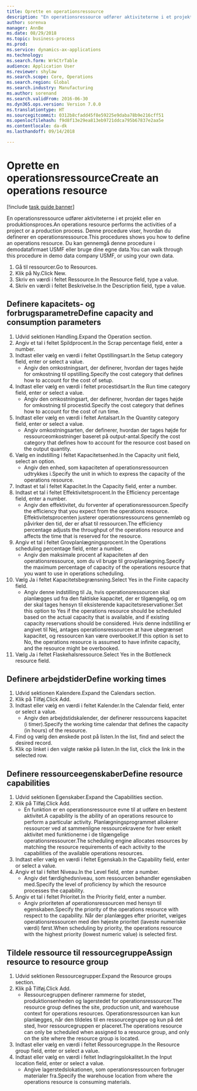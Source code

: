 ```yaml
--- 
title: Oprette en operationsressource
description: "En operationsressource udfører aktiviteterne i et projekt eller en produktionsproces."
author: sorenva
manager: AnnBe
ms.date: 08/29/2018
ms.topic: business-process
ms.prod: 
ms.service: dynamics-ax-applications
ms.technology: 
ms.search.form: WrkCtrTable
audience: Application User
ms.reviewer: shylaw
ms.search.scope: Core, Operations
ms.search.region: Global
ms.search.industry: Manufacturing
ms.author: sorenand
ms.search.validFrom: 2016-06-30
ms.dyn365.ops.version: Version 7.0.0
ms.translationtype: HT
ms.sourcegitcommit: 0312b8cfadd45f8e59225e9daba78b9e216cff51
ms.openlocfilehash: f9d8f13e29ea813eb9721ddca795b67837e2aa5e
ms.contentlocale: da-dk
ms.lasthandoff: 09/14/2018

---
```

# <a name="create-an-operations-resource"></a><span data-ttu-id="969b5-103">Oprette en operationsressource</span><span class="sxs-lookup"><span data-stu-id="969b5-103">Create an operations resource</span></span>

[!include [task guide banner](../../includes/task-guide-banner.md)]

<span data-ttu-id="969b5-104">En operationsressource udfører aktiviteterne i et projekt eller en produktionsproces.</span><span class="sxs-lookup"><span data-stu-id="969b5-104">An operations resource performs the activities of a project or a production process.</span></span> <span data-ttu-id="969b5-105">Denne procedure viser, hvordan du definerer en operationsressource.</span><span class="sxs-lookup"><span data-stu-id="969b5-105">This procedures shows you how to define an operations resource.</span></span> <span data-ttu-id="969b5-106">Du kan gennemgå denne procedure i demodatafirmaet USMF eller bruge dine egne data.</span><span class="sxs-lookup"><span data-stu-id="969b5-106">You can walk through this procedure in demo data company USMF, or using your own data.</span></span>

1. <span data-ttu-id="969b5-107">Gå til ressourcer.</span><span class="sxs-lookup"><span data-stu-id="969b5-107">Go to Resources.</span></span>
2. <span data-ttu-id="969b5-108">Klik på Ny.</span><span class="sxs-lookup"><span data-stu-id="969b5-108">Click New.</span></span>
3. <span data-ttu-id="969b5-109">Skriv en værdi i feltet Ressource.</span><span class="sxs-lookup"><span data-stu-id="969b5-109">In the Resource field, type a value.</span></span>
4. <span data-ttu-id="969b5-110">Skriv en værdi i feltet Beskrivelse.</span><span class="sxs-lookup"><span data-stu-id="969b5-110">In the Description field, type a value.</span></span>

## <a name="define-capacity-and-consumption-parameters"></a><span data-ttu-id="969b5-111">Definere kapacitets- og forbrugsparametre</span><span class="sxs-lookup"><span data-stu-id="969b5-111">Define capacity and consumption parameters</span></span>
1. <span data-ttu-id="969b5-112">Udvid sektionen Handling.</span><span class="sxs-lookup"><span data-stu-id="969b5-112">Expand the Operation section.</span></span>
2. <span data-ttu-id="969b5-113">Angiv et tal i feltet Spildprocent.</span><span class="sxs-lookup"><span data-stu-id="969b5-113">In the Scrap percentage field, enter a number.</span></span>
3. <span data-ttu-id="969b5-114">Indtast eller vælg en værdi i feltet Opstillingsart.</span><span class="sxs-lookup"><span data-stu-id="969b5-114">In the Setup category field, enter or select a value.</span></span>
    * <span data-ttu-id="969b5-115">Angiv den omkostningsart, der definerer, hvordan der tages højde for omkostning til opstilling.</span><span class="sxs-lookup"><span data-stu-id="969b5-115">Specify the cost category that defines how to account for the cost of setup.</span></span>  
4. <span data-ttu-id="969b5-116">Indtast eller vælg en værdi i feltet procestidsart.</span><span class="sxs-lookup"><span data-stu-id="969b5-116">In the Run time category field, enter or select a value.</span></span>
    * <span data-ttu-id="969b5-117">Angiv den omkostningsart, der definerer, hvordan der tages højde for omkostning til procestid.</span><span class="sxs-lookup"><span data-stu-id="969b5-117">Specify the cost category that defines how to account for the cost of run time.</span></span>  
5. <span data-ttu-id="969b5-118">Indtast eller vælg en værdi i feltet Antalsart.</span><span class="sxs-lookup"><span data-stu-id="969b5-118">In the Quantity category field, enter or select a value.</span></span>
    * <span data-ttu-id="969b5-119">Angiv omkostningsarten, der definerer, hvordan der tages højde for ressourceomkostninger baseret på output-antal.</span><span class="sxs-lookup"><span data-stu-id="969b5-119">Specify the cost category that defines how to account for the resource cost based on the output quantity.</span></span>  
6. <span data-ttu-id="969b5-120">Vælg en indstilling i feltet Kapacitetsenhed.</span><span class="sxs-lookup"><span data-stu-id="969b5-120">In the Capacity unit field, select an option.</span></span>
    * <span data-ttu-id="969b5-121">Angiv den enhed, som kapaciteten af operationsressourcen udtrykkes i.</span><span class="sxs-lookup"><span data-stu-id="969b5-121">Specify the unit in which to express the capacity of the operations resource.</span></span>  
7. <span data-ttu-id="969b5-122">Indtast et tal i feltet Kapacitet.</span><span class="sxs-lookup"><span data-stu-id="969b5-122">In the Capacity field, enter a number.</span></span>
8. <span data-ttu-id="969b5-123">Indtast et tal i feltet Effektivitetsprocent.</span><span class="sxs-lookup"><span data-stu-id="969b5-123">In the Efficiency percentage field, enter a number.</span></span>
    * <span data-ttu-id="969b5-124">Angiv den effektivitet, du forventer af operationsressourcen.</span><span class="sxs-lookup"><span data-stu-id="969b5-124">Specify the efficiency that you expect from the operations resource.</span></span> <span data-ttu-id="969b5-125">Effektivitetsprocenten justerer operationsressourcens gennemløb og påvirker den tid, der er afsat til ressourcen.</span><span class="sxs-lookup"><span data-stu-id="969b5-125">The efficiency percentage adjusts the throughput of the operations resource and affects the time that is reserved for the resource.</span></span>  
9. <span data-ttu-id="969b5-126">Angiv et tal i feltet Grovplanlægningsprocent.</span><span class="sxs-lookup"><span data-stu-id="969b5-126">In the Operations scheduling percentage field, enter a number.</span></span>
    * <span data-ttu-id="969b5-127">Angiv den maksimale procent af kapaciteten af den operationsressource, som du vil bruge til grovplanlægning.</span><span class="sxs-lookup"><span data-stu-id="969b5-127">Specify the maximum percentage of capacity of the operations resource that you want to use in operations scheduling.</span></span>  
10. <span data-ttu-id="969b5-128">Vælg Ja i feltet Kapacitetsbegrænsning.</span><span class="sxs-lookup"><span data-stu-id="969b5-128">Select Yes in the Finite capacity field.</span></span>
    * <span data-ttu-id="969b5-129">Angiv denne indstilling til Ja, hvis operationsressourcen skal planlægges ud fra den faktiske kapacitet, der er tilgængelig, og om der skal tages hensyn til eksisterende kapacitetsreservationer.</span><span class="sxs-lookup"><span data-stu-id="969b5-129">Set this option to Yes if the operations resource should be scheduled based on the actual capacity that is available, and if existing capacity reservations should be considered.</span></span> <span data-ttu-id="969b5-130">Hvis denne indstilling er angivet til Nej, antages operationsressourcen at have ubegrænset kapacitet, og ressourcen kan være overbooket.</span><span class="sxs-lookup"><span data-stu-id="969b5-130">If this option is set to No, the operations resource is assumed to have infinite capacity, and the resource might be overbooked.</span></span>  
11. <span data-ttu-id="969b5-131">Vælg Ja i feltet Flaskehalsressource.</span><span class="sxs-lookup"><span data-stu-id="969b5-131">Select Yes in the Bottleneck resource field.</span></span>

## <a name="define-working-times"></a><span data-ttu-id="969b5-132">Definere arbejdstider</span><span class="sxs-lookup"><span data-stu-id="969b5-132">Define working times</span></span>
1. <span data-ttu-id="969b5-133">Udvid sektionen Kalendere.</span><span class="sxs-lookup"><span data-stu-id="969b5-133">Expand the Calendars section.</span></span>
2. <span data-ttu-id="969b5-134">Klik på Tilføj.</span><span class="sxs-lookup"><span data-stu-id="969b5-134">Click Add.</span></span>
3. <span data-ttu-id="969b5-135">Indtast eller vælg en værdi i feltet Kalender.</span><span class="sxs-lookup"><span data-stu-id="969b5-135">In the Calendar field, enter or select a value.</span></span>
    * <span data-ttu-id="969b5-136">Angiv den arbejdstidskalender, der definerer ressourcens kapacitet (i timer).</span><span class="sxs-lookup"><span data-stu-id="969b5-136">Specify the working time calendar that defines the capacity (in hours) of the resource.</span></span>  
4. <span data-ttu-id="969b5-137">Find og vælg den ønskede post på listen.</span><span class="sxs-lookup"><span data-stu-id="969b5-137">In the list, find and select the desired record.</span></span>
5. <span data-ttu-id="969b5-138">Klik op linket i den valgte række på listen.</span><span class="sxs-lookup"><span data-stu-id="969b5-138">In the list, click the link in the selected row.</span></span>

## <a name="define-resource-capabilities"></a><span data-ttu-id="969b5-139">Definere ressourceegenskaber</span><span class="sxs-lookup"><span data-stu-id="969b5-139">Define resource capabilities</span></span>
1. <span data-ttu-id="969b5-140">Udvid sektionen Egenskaber.</span><span class="sxs-lookup"><span data-stu-id="969b5-140">Expand the Capabilities section.</span></span>
2. <span data-ttu-id="969b5-141">Klik på Tilføj.</span><span class="sxs-lookup"><span data-stu-id="969b5-141">Click Add.</span></span>
    * <span data-ttu-id="969b5-142">En funktion er en operationsressource evne til at udføre en bestemt aktivitet.</span><span class="sxs-lookup"><span data-stu-id="969b5-142">A capability is the ability of an operations resource to perform a particular activity.</span></span> <span data-ttu-id="969b5-143">Planlægningsprogrammet allokerer ressourcer ved at sammenligne ressourcekravene for hver enkelt aktivitet med funktionerne i de tilgængelige operationsressourcer.</span><span class="sxs-lookup"><span data-stu-id="969b5-143">The scheduling engine allocates resources by matching the resource requirements of each activity to the capabilities of the available operations resources.</span></span>  
3. <span data-ttu-id="969b5-144">Indtast eller vælg en værdi i feltet Egenskab.</span><span class="sxs-lookup"><span data-stu-id="969b5-144">In the Capability field, enter or select a value.</span></span>
4. <span data-ttu-id="969b5-145">Angiv et tal i feltet Niveau.</span><span class="sxs-lookup"><span data-stu-id="969b5-145">In the Level field, enter a number.</span></span>
    * <span data-ttu-id="969b5-146">Angiv det færdighedsniveau, som ressourcen behandler egenskaben med.</span><span class="sxs-lookup"><span data-stu-id="969b5-146">Specify the level of proficiency by which the resource processes the capability.</span></span>  
5. <span data-ttu-id="969b5-147">Angiv et tal i feltet Prioritet.</span><span class="sxs-lookup"><span data-stu-id="969b5-147">In the Priority field, enter a number.</span></span>
    * <span data-ttu-id="969b5-148">Angiv prioriteten af operationsressourcen med hensyn til egenskaben.</span><span class="sxs-lookup"><span data-stu-id="969b5-148">Specify the priority of the operations resource with respect to the capability.</span></span> <span data-ttu-id="969b5-149">Når der planlægges efter prioritet, vælges operationsressourcen med den højeste prioritet (laveste numeriske værdi) først.</span><span class="sxs-lookup"><span data-stu-id="969b5-149">When scheduling by priority, the operations resource with the highest priority (lowest numeric value) is selected first.</span></span>  

## <a name="assign-resource-to-resource-group"></a><span data-ttu-id="969b5-150">Tildele ressource til ressourcegruppe</span><span class="sxs-lookup"><span data-stu-id="969b5-150">Assign resource to resource group</span></span>
1. <span data-ttu-id="969b5-151">Udvid sektionen Ressourcegrupper.</span><span class="sxs-lookup"><span data-stu-id="969b5-151">Expand the Resource groups section.</span></span>
2. <span data-ttu-id="969b5-152">Klik på Tilføj.</span><span class="sxs-lookup"><span data-stu-id="969b5-152">Click Add.</span></span>
    * <span data-ttu-id="969b5-153">Ressourcegruppen definerer rammerne for stedet, produktionsenheden og lagerstedet for operationsressourcer.</span><span class="sxs-lookup"><span data-stu-id="969b5-153">The resource group defines the site, production unit, and warehouse context for operations resources.</span></span> <span data-ttu-id="969b5-154">Operationsressourcen kan kun planlægges, når den tildeles til en ressourcegruppe og kun på det sted, hvor ressourcegruppen er placeret.</span><span class="sxs-lookup"><span data-stu-id="969b5-154">The operations resource can only be scheduled when assigned to a resource group, and only on the site where the resource group is located.</span></span>  
3. <span data-ttu-id="969b5-155">Indtast eller vælg en værdi i feltet Ressourcegruppe.</span><span class="sxs-lookup"><span data-stu-id="969b5-155">In the Resource group field, enter or select a value.</span></span>
4. <span data-ttu-id="969b5-156">Indtast eller vælg en værdi i feltet Indlagringslokalitet.</span><span class="sxs-lookup"><span data-stu-id="969b5-156">In the Input location field, enter or select a value.</span></span>
    * <span data-ttu-id="969b5-157">Angive lagerstedslokationen, som operationsressourcen forbruger materialer fra.</span><span class="sxs-lookup"><span data-stu-id="969b5-157">Specify the warehouse location from where the operations resource is consuming materials.</span></span>  



